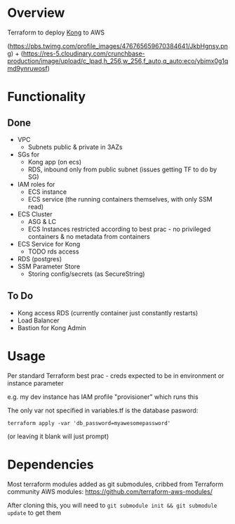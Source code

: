 # Overview

Terraform to deploy [Kong](https://konghq.com/kong-community-edition/) to AWS

(https://pbs.twimg.com/profile_images/476765659670384641/JkbHgnsy.png) + (https://res-5.cloudinary.com/crunchbase-production/image/upload/c_lpad,h_256,w_256,f_auto,q_auto:eco/ybimx0g1qmd9ynruwosf)

# Functionality

## Done

- VPC
    - Subnets public & private in 3AZs
- SGs for
    - Kong app (on ecs)
    - RDS, inbound only from public subnet (issues getting TF to do by SG)
- IAM roles for
    - ECS instance
    - ECS service (the running containers themselves, with only SSM read)
- ECS Cluster
    - ASG & LC
    - ECS Instances restricted according to best prac - no privileged containers & no metadata from containers
- ECS Service for Kong
    - TODO rds access
- RDS (postgres)
- SSM Parameter Store
    - Storing config/secrets (as SecureString)

## To Do

- Kong access RDS (currently container just constantly restarts)
- Load Balancer
- Bastion for Kong Admin

# Usage

Per standard Terraform best prac - creds expected to be in environment or instance parameter

e.g. my dev instance has IAM profile "provisioner" which runs this

The only var not specified in variables.tf is the database pasword:

`terraform apply -var 'db_password=myawesomepassword'`

(or leaving it blank will just prompt)

# Dependencies

Most terraform modules added as git submodules, cribbed from Terraform community AWS modules: https://github.com/terraform-aws-modules/

After cloning this, you will need to `git submodule init && git submodule update` to get them
